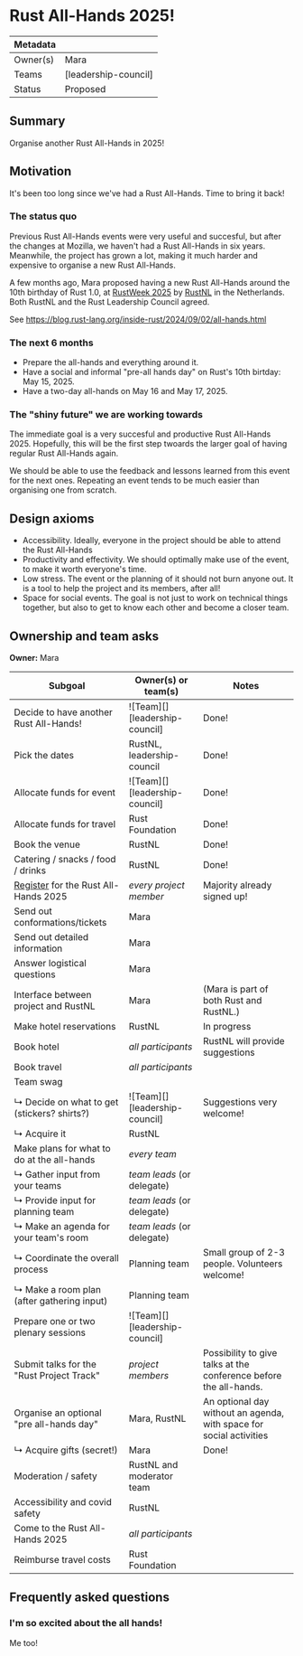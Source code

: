 # Rust All-Hands 2025!

| Metadata |                       |
| -------- | --------------------- |
| Owner(s) | Mara                  |
| Teams    | [leadership-council]  |
| Status   | Proposed              |

## Summary

Organise another Rust All-Hands in 2025!

## Motivation

It's been too long since we've had a Rust All-Hands. Time to bring it back!

### The status quo

Previous Rust All-Hands events were very useful and succesful, but after the changes at Mozilla, we haven't had a Rust All-Hands in six years.
Meanwhile, the project has grown a lot, making it much harder and expensive to organise a new Rust All-Hands.

A few months ago, Mara proposed having a new Rust All-Hands around the 10th birthday of Rust 1.0, at [RustWeek 2025](https://rustweek.org) by [RustNL](https://rustnl.org) in the Netherlands.
Both RustNL and the Rust Leadership Council agreed.

See https://blog.rust-lang.org/inside-rust/2024/09/02/all-hands.html

### The next 6 months

- Prepare the all-hands and everything around it.
- Have a social and informal "pre-all hands day" on Rust's 10th birtday: May 15, 2025.
- Have a two-day all-hands on May 16 and May 17, 2025.

### The "shiny future" we are working towards

The immediate goal is a very succesful and productive Rust All-Hands 2025.
Hopefully, this will be the first step twoards the larger goal of having regular Rust All-Hands again.

We should be able to use the feedback and lessons learned from this event for the next ones.
Repeating an event tends to be much easier than organising one from scratch.

## Design axioms

- Accessibility. Ideally, everyone in the project should be able to attend the Rust All-Hands
- Productivity and effectivity. We should optimally make use of the event, to make it worth everyone's time.
- Low stress. The event or the planning of it should not burn anyone out. It is a tool to help the project and its members, after all!
- Space for social events. The goal is not just to work on technical things together, but also to get to know each other and become a closer team.

## Ownership and team asks

**Owner:** Mara

| Subgoal                                        | Owner(s) or team(s)            | Notes |
| ---------------------------------------------- | ------------------------------ | ----- |
| Decide to have another Rust All-Hands!         | ![Team][] [leadership-council] | Done! |
| Pick the dates                                 | RustNL, leadership-council     | Done! |
| Allocate funds for event                       | ![Team][] [leadership-council] | Done! |
| Allocate funds for travel                      | Rust Foundation                | Done! |
| Book the venue                                 | RustNL                         | Done! |
| Catering / snacks / food / drinks              | RustNL                         | Done! |
| [Register] for the Rust All-Hands 2025         | *every project member*         | Majority already signed up! |
| Send out conformations/tickets                 | Mara                           |       |
| Send out detailed information                  | Mara                           |       |
| Answer logistical questions                    | Mara                           |       |
| Interface between project and RustNL           | Mara                           | (Mara is part of both Rust and RustNL.) |
| Make hotel reservations                        | RustNL                         | In progress |
| Book hotel                                     | *all participants*             | RustNL will provide suggestions |
| Book travel                                    | *all participants*             |       |
| Team swag                                      |                                |       |
| ↳ Decide on what to get (stickers? shirts?)    | ![Team][] [leadership-council] | Suggestions very welcome! |
| ↳ Acquire it                                   | RustNL                         |       |
| Make plans for what to do at the all-hands     | *every team*                   |       |
| ↳ Gather input from your teams                 | *team leads* (or delegate)     |       |
| ↳ Provide input for planning team              | *team leads* (or delegate)     |       |
| ↳ Make an agenda for your team's room          | *team leads* (or delegate)     |       |
| ↳ Coordinate the overall process               | Planning team                  | Small group of 2-3 people. Volunteers welcome! |
| ↳ Make a room plan (after gathering input)     | Planning team                  |       |
| Prepare one or two plenary sessions            | ![Team][] [leadership-council] |       |
| Submit talks for the "Rust Project Track"      | *project members*              | Possibility to give talks at the conference before the all-hands. |
| Organise an optional "pre all-hands day"       | Mara, RustNL                   | An optional day without an agenda, with space for social activities |
| ↳ Acquire gifts (secret!)                      | Mara                           | Done! |
| Moderation / safety                            | RustNL and moderator team      |       |
| Accessibility and covid safety                 | RustNL                         |       |
| Come to the Rust All-Hands 2025                | *all participants*             |       |
| Reimburse travel costs                         | Rust Foundation                |       |

[Register]: https://docs.google.com/forms/d/e/1FAIpQLSeeoEsZGLGokSK0Gn8GVRHhM23KgbwKsp67oxi79KfdsbipkQ/viewform

## Frequently asked questions

### I'm so excited about the all hands!

Me too!
